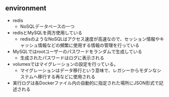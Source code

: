 ## environment
* redis
  * NoSQLデータベースの一つ
* redisとMySQLを両方使用している
  * redisのようなNoSQLはアクセス速度が高速なので、セッション情報やキャッシュ情報などの頻繁に使用する情報の管理を行っている
* MySQLではrootユーザーのパスワードをランダムで生成している
  * 生成されたパスワードはログに表示される
* volumesではマイグレーションの設定を行っている。
  * マイグレーションはデータ移行という意味で、レガシーからモダンなシステムへ移行する再などに使用される
* 実行ログは各Dockerファイル内の自動的に指定された場所にJSON形式で記述される
